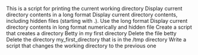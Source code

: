 This is a script for printing the current working directory
Display current directory contents in a long format
Display current directory contents, including hidden files (starting with .). Use the long format
Display current directory contents in long format numerically and hidden file
Create a script that creates a directory
Betty in my first directory
Delete the file betty
Delete the directory my_first_directory that is in the /tmp directory
Write a script that changes the working directory to the previous one
